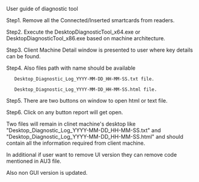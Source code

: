 User guide of diagnostic tool

Step1. Remove all the Connected/Inserted smartcards from readers.

Step2. Execute the DesktopDiagnosticTool_x64.exe or DesktopDiagnosticTool_x86.exe based on machine architecture.

Step3. Client Machine Detail window is presented to user where key details can be found.

Step4. Also files path with name should be available

       Desktop_Diagnostic_Log_YYYY-MM-DD_HH-MM-SS.txt file.
       
       Desktop_Diagnostic_Log_YYYY-MM-DD_HH-MM-SS.html file.
       
Step5. There are two buttons on window to open html or text file.

Step6. Click on any button report will get open.

Two files will remain in clinet machine's desktop like "Desktop_Diagnostic_Log_YYYY-MM-DD_HH-MM-SS.txt" and "Desktop_Diagnostic_Log_YYYY-MM-DD_HH-MM-SS.html" and should contain all the information required from client machine.

In additional if user want to remove UI version they can remove code mentioned in AU3 file.

Also non GUI version is updated.
